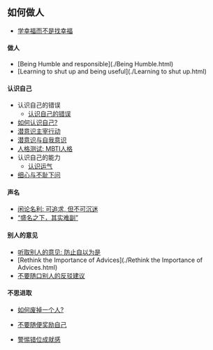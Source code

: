 ## 如何做人

- [学幸福而不是找幸福](./学幸福而不是找幸福.html) 

#### 做人

- [Being Humble and responsible](./Being Humble.html) 
- [Learning to shut up and being useful](./Learning to shut up.html) 

#### 认识自己

- 认识自己的错误
    - [认识自己的错误](./学会认错.html) 
- [如何认识自己?](./如何认识自己.html) 
- [潜意识主宰行动](./潜意识主宰行动.html) 
- [潜意识与自我意识](./自我意识.html) 
- [人格测试: MBTI人格](./MBTI人格.html) 
- 认识自己的能力
    - [认识运气](./认识运气.html) 
- [细心与不耻下问](./细心与不耻下问.html) 


#### 声名

- [闲论名利: 可追求, 但不可沉迷](./《傅雷家书》读书随记-·-闲论名利-.html) 
- [“盛名之下，其实难副”](./盛名之下其实难副.html)   

#### 别人的意见

- [听取别人的意见: 防止自以为是](./《傅雷家书》读书随记-·-别人的意见-.html) 
- [Rethink the Importance of Advices](./Rethink the Importance of Advices.html) 
- [不要随口别人的反驳建议](./反驳建议.html) 

#### 不思进取

- [如何废掉一个人?](./如何废掉一个人.html) 

- [不要随便奖励自己](./不要随便奖励自己.html) 
- [警惕错位成就感](./错位成就感.html) 